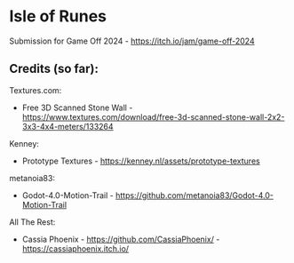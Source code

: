 # Isle of Runes
Submission for Game Off 2024 - https://itch.io/jam/game-off-2024

## Credits (so far):

Textures.com:

- Free 3D Scanned Stone Wall - https://www.textures.com/download/free-3d-scanned-stone-wall-2x2-3x3-4x4-meters/133264

Kenney: 

- Prototype Textures - https://kenney.nl/assets/prototype-textures


metanoia83: 

- Godot-4.0-Motion-Trail - https://github.com/metanoia83/Godot-4.0-Motion-Trail

All The Rest:
- Cassia Phoenix - https://github.com/CassiaPhoenix/ - https://cassiaphoenix.itch.io/
